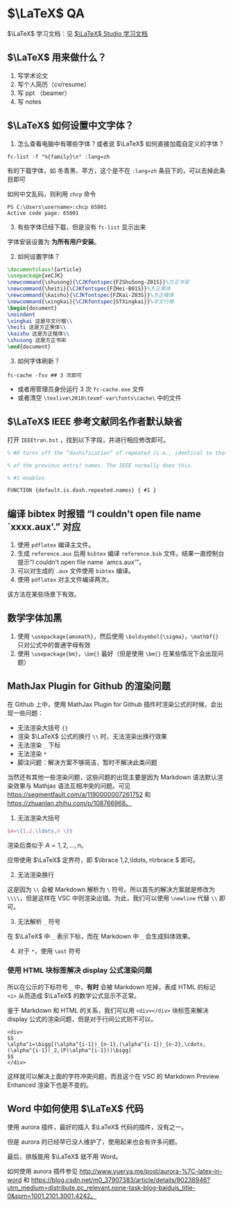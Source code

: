 # $\LaTeX$ QA

$\LaTeX$ 学习文档：见 [$\LaTeX$ Studio 学习文档](https://www.latexstudio.net/archives/51802.html)

## $\LaTeX$ 用来做什么？

1. 写学术论文
2. 写个人简历（cv/resume）
3. 写 ppt （beamer）
4. 写 notes


## $\LaTeX$ 如何设置中文字体？

1. 怎么查看电脑中有哪些字体？或者说 $\LaTeX$ 如何直接加载自定义的字体？

``` shell
fc-list -f "%{family}\n" :lang=zh
```

有的下载字体，如 冬青黑、苹方，这个是不在 `:lang=zh` 条目下的，可以去掉此条目即可

如何中文乱码，则利用 `chcp` 命令

``` shell
PS C:\Users\username>:chcp 65001
Active code page: 65001
```

3. 有些字体已经下载，但是没有 `fc-list` 显示出来

字体安装设置为 **为所有用户安装**。

2. 如何设置字体？

``` tex
\documentclass!{article}
\usepackage{xeCJK}
\newcommand{\shusong}{\CJKfontspec{FZShuSong-Z01S}}%方正书宋
\newcommand{\heiti}{\CJKfontspec{FZHei-B01S}}%方正黑体
\newcommand{\kaishu}{\CJKfontspec{FZKai-Z03S}}%方正楷体
\newcommand{\xingkai}{\CJKfontspec{STXingkai}}%华文行楷
\begin{document}
\noindent
\xingkai 这是华文行楷\\
\heiti 这是方正黑体\\
\kaishu 这是方正楷体\\
\shusong 这是方正书宋
\end{document}
```

3. 如何字体刷新？

``` shell
fc-cache -fsv ## 3 次即可
```

* 或者用管理员身份运行 3 次 `fc-cache.exe` 文件
* 或者清空 `\texlive\2018\texmf-var\fonts\cache\` 中的文件

## $\LaTeX$ IEEE 参考文献同名作者默认缺省

打开 `IEEEtran.bst` ，找到以下字段，并进行相应修改即可。

``` tex
% #0 turns off the “dashification” of repeated (i.e., identical to those

% of the previous entry) names. The IEEE normally does this.

% #1 enables

FUNCTION {default.is.dash.repeated.names} { #1 }
```

## 编译 bibtex 时报错 “I couldn't open file name `xxxx.aux'.” 对应

1. 使用 `pdflatex` 编译主文件。
2. 生成 `reference.aux` 后用 `bibtex` 编译 `reference.bib` 文件。结果一直控制台提示“I couldn't open file name `amcs.aux'”。
3. 可以对生成的 `.aux` 文件使用 `bibtex` 编译。
4. 使用 `pdflatex` 对主文件编译两次。

该方法在某些场景下有效。

## 数学字体加黑

1. 使用 `\usepackage{amsmath}`，然后使用 `\boldsymbol{\sigma}`，`\mathbf{}` 只对公式中的普通字母有效
2. 使用 `\usepackage{bm}`，`\bm{}` 最好（但是使用 `\bm{}` 在某些情况下会出现问题）


## MathJax Plugin for Github 的渲染问题

在 Github 上中，使用 MathJax Plugin for Github 插件时渲染公式的时候，会出现一些问题：

* 无法渲染大括号 `{}`
* 渲染 $\LaTeX$ 公式的换行 `\\` 时，无法渲染出换行效果
* 无法渲染 `_` 下标
* 无法渲染 `*` 
* 脚注问题：解决方案不够简洁，暂时不解决此类问题

当然还有其他一些渲染问题，这些问题的出现主要是因为 Markdown 语法默认渲染效果与 Mathjax 语法互相冲突的问题。可见 https://segmentfault.com/a/1190000007261752 和 https://zhuanlan.zhihu.com/p/108766968。

1. 无法渲染大括号

```tex
$A=\{1,2,\ldots,n \}$
```

渲染后类似于 $A=1,2,\ldots,n$。

应带使用 $\LaTeX$ 定界符，即 $\lbrace 1,2,\ldots, n\rbrace $ 即可。

2. 无法渲染换行

这是因为 `\\` 会被 Markdown 解析为 `\` 符号。所以首先的解决方案就是修改为 `\\\\`，但是这样在 VSC 中则渲染出错。为此，我们可以使用 `\newline` 代替 `\\` 即可。


3. 无法解析 `_` 符号

在 $\LaTeX$ 中 `_` 表示下标，而在 Markdown 中 `_` 会生成斜体效果。

4. 对于 `*`，使用 `\ast` 符号


### 使用 HTML 块标签解决 display 公式渲染问题

所以在公示的下标符号 `_` 中，**有时** 会被 Markdown 吃掉，表成 HTML 的标记 `<i>` 从而造成 $\LaTeX$ 的数学公式显示不正常。

鉴于 Markdown 和 HTML 的关系，我们可以用 `<div></div>` 块标签来解决 display 公式的渲染问题，但是对于行间公式则不可以。

```
<div>
$$
\alpha^i=\bigg[(\alpha^{i-1})_{n-1},(\alpha^{i-1})_{n-2},\cdots,(\alpha^{i-1})_2,(P(\alpha^{i-1}))\bigg]
$$
</div>
```

这样就可以解决上面的字符冲突问题，而且这个在 VSC 的 Markdown Preview Enhanced 渲染下也是不变的。

## Word 中如何使用 $\LaTeX$ 代码

使用 aurora 插件，最好的插入 $\LaTeX$ 代码的插件，没有之一。

但是 aurora 的已经早已没人维护了，使用起来也会有许多问题。

最后，排版能用 $\LaTeX$ 就不用 Word。

如何使用 aurora 插件参见 http://www.yuerya.me/post/aurora-%7C-latex-in-word 和 https://blog.csdn.net/m0_37907383/article/details/90238946?utm_medium=distribute.pc_relevant.none-task-blog-baidujs_title-0&spm=1001.2101.3001.4242。